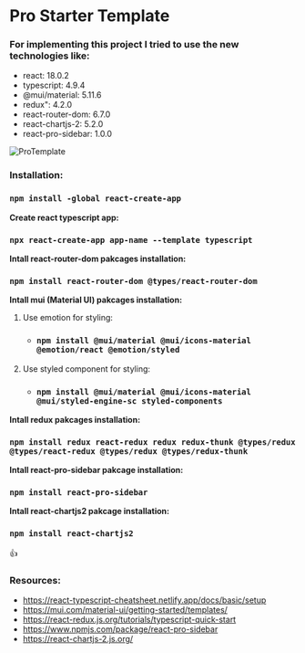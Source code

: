 # Pro Starter Template 

### For implementing this project I tried to use the new technologies like:

- react: 18.0.2
- typescript: 4.9.4
- @mui/material: 5.11.6
- redux": 4.2.0
- react-router-dom: 6.7.0
- react-chartjs-2: 5.2.0
- react-pro-sidebar: 1.0.0

![ProTemplate](https://user-images.githubusercontent.com/47317870/219984027-c5915ed8-ebb4-4d1a-a8a0-dfebb1521c50.png)

### Installation:
### `npm install -global react-create-app`
      
**Create react typescript app:**
### `npx react-create-app app-name --template typescript`

**Intall react-router-dom pakcages installation:**
### `npm install react-router-dom @types/react-router-dom`

**Intall mui (Material UI) pakcages installation:**
1. Use emotion for styling:
   - ### `npm install @mui/material @mui/icons-material @emotion/react @emotion/styled`
2. Use styled component for styling:
   - ### `npm install @mui/material @mui/icons-material @mui/styled-engine-sc styled-components`
   
**Intall redux pakcages installation:**
### `npm install redux react-redux redux redux-thunk @types/redux @types/react-redux @types/redux @types/redux-thunk`

**Intall react-pro-sidebar pakcage installation:**
### `npm install react-pro-sidebar`

**Intall react-chartjs2 pakcage installation:**
### `npm install react-chartjs2`

:+1:

### Resources:
- https://react-typescript-cheatsheet.netlify.app/docs/basic/setup
- https://mui.com/material-ui/getting-started/templates/
- https://react-redux.js.org/tutorials/typescript-quick-start
- https://www.npmjs.com/package/react-pro-sidebar
- https://react-chartjs-2.js.org/               